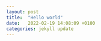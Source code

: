 ```yaml
---
layout: post
title:  "Hello world"
date:   2022-02-19 14:08:09 +0100
categories: jekyll update
---
```


